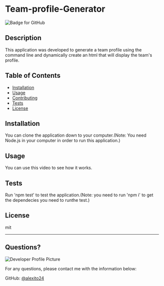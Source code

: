 # Team-profile-Generator
  ![Badge for GitHub](https://img.shields.io/github/languages/top/alexito24/team-profile-generator?style=flat&logo=appveyor)


  ## Description


  This application was developed to generate a team profile using the command line and dynamically create an html that will display the team's profile.
  ## Table of Contents
  * [Installation](#installation)
  * [Usage](#usage)
  * [Contributing](#contributing)
  * [Tests](#tests)
  * [License](#license)

  ## Installation


  You can clone the application down to your computer.(Note: You need Node.js in your computer in order to run this application.)

  ## Usage


  You can use this video to see how it works.

  ## Tests


  Run 'npm test' to test the application.(Note: you need to run 'npm i' to get the dependecies you need to runthe test.)

  ## License

  mit

  ---

  ## Questions?

  ![Developer Profile Picture](https://avatars.githubusercontent.com/u/87586398?v=4)

  For any questions, please contact me with the information below:

  GitHub: [@alexito24](https://api.github.com/users/alexito24)
